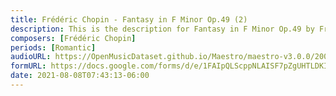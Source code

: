 ```yaml
---
title: Frédéric Chopin - Fantasy in F Minor Op.49 (2)
description: This is the description for Fantasy in F Minor Op.49 by Frédéric Chopin
composers: [Frédéric Chopin]
periods: [Romantic]
audioURL: https://OpenMusicDataset.github.io/Maestro/maestro-v3.0.0/2009/MIDI-Unprocessed_06_R1_2009_03-07_ORIG_MID--AUDIO_06_R1_2009_06_R1_2009_06_WAV.midi
formURL: https://docs.google.com/forms/d/e/1FAIpQLScppNLAISF7pZgUHTLDKI4_1cABveohZodw834ZSvaPoJFq6w/viewform
date: 2021-08-08T07:43:13-06:00
---
```

